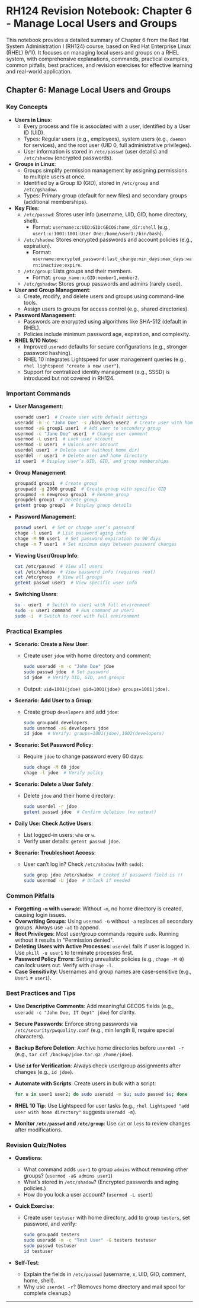 # RH124 Revision Notebook: Chapter 6 - Manage Local Users and Groups

This notebook provides a detailed summary of Chapter 6 from the Red Hat System Administration I (RH124) course, based on Red Hat Enterprise Linux (RHEL) 9/10. It focuses on managing local users and groups on a RHEL system, with comprehensive explanations, commands, practical examples, common pitfalls, best practices, and revision exercises for effective learning and real-world application.

## Chapter 6: Manage Local Users and Groups

### Key Concepts

- **Users in Linux**:
  - Every process and file is associated with a user, identified by a User ID (UID).
  - Types: Regular users (e.g., employees), system users (e.g., `daemon` for services), and the root user (UID 0, full administrative privileges).
  - User information is stored in `/etc/passwd` (user details) and `/etc/shadow` (encrypted passwords).
- **Groups in Linux**:
  - Groups simplify permission management by assigning permissions to multiple users at once.
  - Identified by a Group ID (GID), stored in `/etc/group` and `/etc/gshadow`.
  - Types: Primary group (default for new files) and secondary groups (additional memberships).
- **Key Files**:
  - `/etc/passwd`: Stores user info (username, UID, GID, home directory, shell).
    - Format: `username:x:UID:GID:GECOS:home_dir:shell` (e.g., `user1:x:1001:1001:User One:/home/user1:/bin/bash`).
  - `/etc/shadow`: Stores encrypted passwords and account policies (e.g., expiration).
    - Format: `username:encrypted_password:last_change:min_days:max_days:warn:inactive:expire`.
  - `/etc/group`: Lists groups and their members.
    - Format: `group_name:x:GID:member1,member2`.
  - `/etc/gshadow`: Stores group passwords and admins (rarely used).
- **User and Group Management**:
  - Create, modify, and delete users and groups using command-line tools.
  - Assign users to groups for access control (e.g., shared directories).
- **Password Management**:
  - Passwords are encrypted using algorithms like SHA-512 (default in RHEL).
  - Policies include minimum password age, expiration, and complexity.
- **RHEL 9/10 Notes**:
  - Improved `useradd` defaults for secure configurations (e.g., stronger password hashing).
  - RHEL 10 integrates Lightspeed for user management queries (e.g., `rhel lightspeed "create a new user"`).
  - Support for centralized identity management (e.g., SSSD) is introduced but not covered in RH124.

### Important Commands

- **User Management**:

  ``` bash
  useradd user1  # Create user with default settings
  useradd -m -c "John Doe" -s /bin/bash user2  # Create user with home dir, comment, and shell
  usermod -aG group1 user1  # Add user to secondary group
  usermod -c "Jane Doe" user1  # Change user comment
  usermod -L user1  # Lock user account
  usermod -U user1  # Unlock user account
  userdel user1  # Delete user (without home dir)
  userdel -r user1  # Delete user and home directory
  id user1  # Display user’s UID, GID, and group memberships
  ```

- **Group Management**:

  ```bash
  groupadd group1  # Create group
  groupadd -g 2000 group2  # Create group with specific GID
  groupmod -n newgroup group1  # Rename group
  groupdel group1  # Delete group
  getent group group1  # Display group details
  ```

- **Password Management**:

  ```bash
  passwd user1  # Set or change user’s password
  chage -l user1  # List password aging info
  chage -M 90 user1  # Set password expiration to 90 days
  chage -m 7 user1  # Set minimum days between password changes
  ```

- **Viewing User/Group Info**:

  ```bash
  cat /etc/passwd  # View all users
  cat /etc/shadow  # View password info (requires root)
  cat /etc/group  # View all groups
  getent passwd user1  # View specific user info
  ```

- **Switching Users**:

  ```bash
  su - user1  # Switch to user1 with full environment
  sudo -u user1 command  # Run command as user1
  sudo -i  # Switch to root with full environment
  ```

### Practical Examples

- **Scenario: Create a New User**:

  - Create user `jdoe` with home directory and comment:

    ```bash
    sudo useradd -m -c "John Doe" jdoe
    sudo passwd jdoe  # Set password
    id jdoe  # Verify UID, GID, and groups
    ```

  - Output: `uid=1001(jdoe) gid=1001(jdoe) groups=1001(jdoe)`.
- **Scenario: Add User to a Group**:
  - Create group `developers` and add `jdoe`:

    ```bash
    sudo groupadd developers
    sudo usermod -aG developers jdoe
    id jdoe  # Verify: groups=1001(jdoe),1002(developers)
    ```

- **Scenario: Set Password Policy**:
  - Require `jdoe` to change password every 60 days:
  
    ```bash
    sudo chage -M 60 jdoe
    chage -l jdoe  # Verify policy
    ```

- **Scenario: Delete a User Safely**:
  - Delete `jdoe` and their home directory:

    ```bash
    sudo userdel -r jdoe
    getent passwd jdoe  # Confirm deletion (no output)
    ```

- **Daily Use: Check Active Users**:
  - List logged-in users: `who` or `w`.
  - Verify user details: `getent passwd jdoe`.
- **Scenario: Troubleshoot Access**:
  - User can’t log in? Check `/etc/shadow` (with `sudo`):

    ```bash
    sudo grep jdoe /etc/shadow  # Locked if password field is !!
    sudo usermod -U jdoe  # Unlock if needed
    ```

### Common Pitfalls

- **Forgetting `-m` with `useradd`**: Without `-m`, no home directory is created, causing login issues.
- **Overwriting Groups**: Using `usermod -G` without `-a` replaces all secondary groups. Always use `-aG` to append.
- **Root Privileges**: Most user/group commands require `sudo`. Running without it results in "Permission denied".
- **Deleting Users with Active Processes**: `userdel` fails if user is logged in. Use `pkill -u user1` to terminate processes first.
- **Password Policy Errors**: Setting unrealistic policies (e.g., `chage -M 0`) can lock users out. Verify with `chage -l`.
- **Case Sensitivity**: Usernames and group names are case-sensitive (e.g., `User1` ≠ `user1`).

### Best Practices and Tips

- **Use Descriptive Comments**: Add meaningful GECOS fields (e.g., `useradd -c "John Doe, IT Dept" jdoe`) for clarity.
- **Secure Passwords**: Enforce strong passwords via `/etc/security/pwquality.conf` (e.g., min length 8, require special characters).
- **Backup Before Deletion**: Archive home directories before `userdel -r` (e.g., `tar czf /backup/jdoe.tar.gz /home/jdoe`).
- **Use `id` for Verification**: Always check user/group assignments after changes (e.g., `id jdoe`).
- **Automate with Scripts**: Create users in bulk with a script:

  ```bash
  for u in user1 user2; do sudo useradd -m $u; sudo passwd $u; done
  ```

- **RHEL 10 Tip**: Use Lightspeed for user tasks (e.g., `rhel lightspeed "add user with home directory"` suggests `useradd -m`).
- **Monitor `/etc/passwd` and `/etc/group`**: Use `cat` or `less` to review changes after modifications.

### Revision Quiz/Notes

- **Questions**:
  - What command adds `user1` to group `admins` without removing other groups? (`usermod -aG admins user1`)
  - What’s stored in `/etc/shadow`? (Encrypted passwords and aging policies.)
  - How do you lock a user account? (`usermod -L user1`)
- **Quick Exercise**:
  - Create user `testuser` with home directory, add to group `testers`, set password, and verify:

    ```bash
    sudo groupadd testers
    sudo useradd -m -c "Test User" -G testers testuser
    sudo passwd testuser
    id testuser
    ```

- **Self-Test**:
  - Explain the fields in `/etc/passwd` (username, x, UID, GID, comment, home, shell).
  - Why use `userdel -r`? (Removes home directory and mail spool for complete cleanup.)

---
